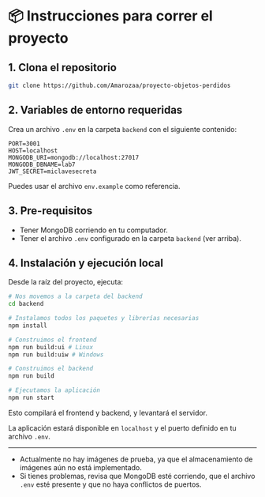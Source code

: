 

# 📦 Instrucciones para correr el proyecto

## 1. Clona el repositorio

```bash
git clone https://github.com/Amarozaa/proyecto-objetos-perdidos
```

## 2. Variables de entorno requeridas

Crea un archivo `.env` en la carpeta `backend` con el siguiente contenido:

```env
PORT=3001
HOST=localhost
MONGODB_URI=mongodb://localhost:27017
MONGODB_DBNAME=lab7
JWT_SECRET=miclavesecreta
```
Puedes usar el archivo `env.example` como referencia.

## 3. Pre-requisitos

- Tener MongoDB corriendo en tu computador.
- Tener el archivo `.env` configurado en la carpeta `backend` (ver arriba).

## 4. Instalación y ejecución local


Desde la raíz del proyecto, ejecuta:

```bash
# Nos movemos a la carpeta del backend
cd backend

# Instalamos todos los paquetes y librerías necesarias
npm install

# Construimos el frontend
npm run build:ui # Linux
npm run build:uiw # Windows

# Construimos el backend
npm run build

# Ejecutamos la aplicación
npm run start
```

Esto compilará el frontend y backend, y levantará el servidor.

La aplicación estará disponible en `localhost` y el puerto definido en tu archivo `.env`.

---

- Actualmente no hay imágenes de prueba, ya que el almacenamiento de imágenes aún no está implementado.
- Si tienes problemas, revisa que MongoDB esté corriendo, que el archivo `.env` esté presente y que no haya conflictos de puertos.
